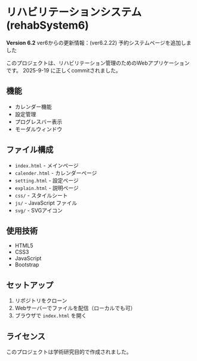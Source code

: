 # リハビリテーションシステム (rehabSystem6)

**Version 6.2**
ver6からの更新情報：(ver6.2.22)
予約システムページを追加しました

このプロジェクトは、リハビリテーション管理のためのWebアプリケーションです。
2025-9-19 に正しくcommitされました。

## 機能

- カレンダー機能
- 設定管理
- プログレスバー表示
- モーダルウィンドウ

## ファイル構成

- `index.html` - メインページ
- `calender.html` - カレンダーページ
- `setting.html` - 設定ページ
- `explain.html` - 説明ページ
- `css/` - スタイルシート
- `js/` - JavaScript ファイル
- `svg/` - SVGアイコン

## 使用技術

- HTML5
- CSS3
- JavaScript
- Bootstrap

## セットアップ

1. リポジトリをクローン
2. Webサーバーでファイルを配信（ローカルでも可）
3. ブラウザで `index.html` を開く

## ライセンス

このプロジェクトは学術研究目的で作成されました。
